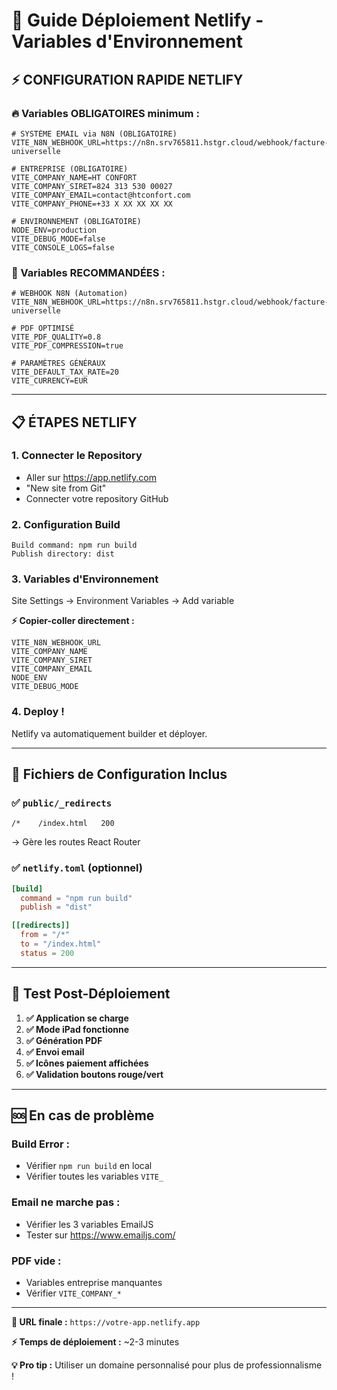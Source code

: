 # 🚀 Guide Déploiement Netlify - Variables d'Environnement

## ⚡ CONFIGURATION RAPIDE NETLIFY

### 🔥 Variables OBLIGATOIRES minimum :

```env
# SYSTÈME EMAIL via N8N (OBLIGATOIRE)
VITE_N8N_WEBHOOK_URL=https://n8n.srv765811.hstgr.cloud/webhook/facture-universelle

# ENTREPRISE (OBLIGATOIRE)
VITE_COMPANY_NAME=HT CONFORT
VITE_COMPANY_SIRET=824 313 530 00027
VITE_COMPANY_EMAIL=contact@htconfort.com
VITE_COMPANY_PHONE=+33 X XX XX XX XX

# ENVIRONNEMENT (OBLIGATOIRE)
NODE_ENV=production
VITE_DEBUG_MODE=false
VITE_CONSOLE_LOGS=false
```

### 🎯 Variables RECOMMANDÉES :

```env
# WEBHOOK N8N (Automation)
VITE_N8N_WEBHOOK_URL=https://n8n.srv765811.hstgr.cloud/webhook/facture-universelle

# PDF OPTIMISÉ
VITE_PDF_QUALITY=0.8
VITE_PDF_COMPRESSION=true

# PARAMÈTRES GÉNÉRAUX
VITE_DEFAULT_TAX_RATE=20
VITE_CURRENCY=EUR
```

---

## 📋 ÉTAPES NETLIFY

### 1. **Connecter le Repository**
- Aller sur https://app.netlify.com
- "New site from Git"
- Connecter votre repository GitHub

### 2. **Configuration Build**
```
Build command: npm run build
Publish directory: dist
```

### 3. **Variables d'Environnement**
Site Settings → Environment Variables → Add variable

**⚡ Copier-coller directement :**
```
VITE_N8N_WEBHOOK_URL
VITE_COMPANY_NAME
VITE_COMPANY_SIRET
VITE_COMPANY_EMAIL
NODE_ENV
VITE_DEBUG_MODE
```

### 4. **Deploy !**
Netlify va automatiquement builder et déployer.

---

## 🔧 Fichiers de Configuration Inclus

### ✅ `public/_redirects`
```
/*    /index.html   200
```
→ Gère les routes React Router

### ✅ `netlify.toml` (optionnel)
```toml
[build]
  command = "npm run build"
  publish = "dist"

[[redirects]]
  from = "/*"
  to = "/index.html"
  status = 200
```

---

## 🧪 Test Post-Déploiement

1. **✅ Application se charge**
2. **✅ Mode iPad fonctionne** 
3. **✅ Génération PDF** 
4. **✅ Envoi email**
5. **✅ Icônes paiement affichées**
6. **✅ Validation boutons rouge/vert**

---

## 🆘 En cas de problème

### Build Error :
- Vérifier `npm run build` en local
- Vérifier toutes les variables `VITE_` 

### Email ne marche pas :
- Vérifier les 3 variables EmailJS
- Tester sur https://www.emailjs.com/

### PDF vide :
- Variables entreprise manquantes
- Vérifier `VITE_COMPANY_*`

---

**🎉 URL finale :** `https://votre-app.netlify.app`

**⚡ Temps de déploiement :** ~2-3 minutes

**💡 Pro tip :** Utiliser un domaine personnalisé pour plus de professionnalisme !

